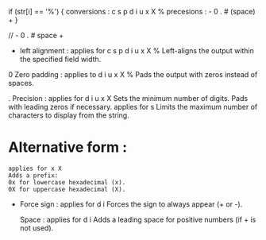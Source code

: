 if (str[i] == '%')
{
	conversions : c s p d i u x X %
	precesions : - 0 . # (space) +
}

// - 0 . # space +


- left alignment :
	applies for c s p d i u x X %
	Left-aligns the output within the specified field width.

0 Zero padding :
	applies to d i u x X %
	Pads the output with zeros instead of spaces.

. Precision :
	applies for d i u x X
	Sets the minimum number of digits. Pads with leading zeros if necessary.
	applies for s
	Limits the maximum number of characters to display from the string.


# Alternative form :
	applies for x X
	Adds a prefix:
	0x for lowercase hexadecimal (x).
    0X for uppercase hexadecimal (X).

+ Force sign :
	applies for d i
	Forces the sign to always appear (+ or -).

  Space :
	applies for d i
	Adds a leading space for positive numbers (if + is not used).